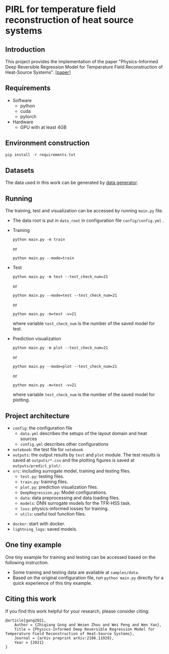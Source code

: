 # PIRL for temperature field reconstruction of heat source systems
## Introduction
This project provides the implementation of the paper "Physics-Informed Deep Reversible Regression Model for Temperature Field Reconstruction of Heat-Source Systems". [[paper](https://arxiv.org/abs/2106.11929)]

## Requirements

* Software
    * python
    * cuda
    * pytorch
* Hardware
    * GPU with at least 4GB

## Environment construction

```python
pip install -r requirements.txt
```

## Datasets

The data used in this work can be generated by [data generator](https://github.com/shendu-sw/recon-data-generator).

## Running

The training, test and visualization can be accessed by running `main.py` file.

- The data root is put in `data_root` in configuration file `config/config.yml` .

- Training

  ```
  python main.py -m train
  ```

  or

  ```
  python main.py --mode=train
  ```

- Test

  ```
  python main.py -m test --test_check_num=21
  ```

  or

  ```
  python main.py --mode=test --test_check_num=21
  ```

  or

  ```
  python main.py -m=test -v=21
  ```

  where variable `test_check_num` is the number of the saved model for test.

- Prediction visualization

  ```
  python main.py -m plot --test_check_num=21
  ```

  or

  ```
  python main.py --mode=plot --test_check_num=21
  ```

  or

  ```
  python main.py -m=test -v=21
  ```

  where variable `test_check_num` is the number of the saved model for plotting.

## Project architecture

- `config`: the configuration file
  - `data.yml` describes the setups of the layout domain and heat sources
  - `config.yml` describes other configurations
- `notebook`: the test file for `notebook`
- `outputs`: the output results by `test` and `plot` module. The test results is saved at `outputs/*.csv` and the plotting figures is saved at `outputs/predict_plot/`.
- `src`: including surrogate model, training and testing files.
  - `test.py`: testing files.
  - `train.py`: training files.
  - `plot.py`: prediction visualization files.
  - `DeepRegression.py`: Model configurations.
  - `data`: data preprocessing and data loading files.
  - `models`: DNN surrogate models for the TFR-HSS task.
  - `loss`: physics-informed losses for training.
  - `utils`: useful tool function files.

* `docker`: start with docker.
* `lightning_logs`: saved models.

## One tiny example

One tiny example for training and testing can be accessed based on the following instruction.

- Some training and testing data are available at `samples/data`.
- Based on the original configuration file, run `python main.py` directly for a quick experience of this tiny example.

## Citing this work

If you find this work helpful for your research, please consider citing:

```
@article{gong2021,
    Author = {Zhiqiang Gong and Weien Zhou and Wei Peng and Wen Yao},
    Title = {Physics-Informed Deep Reversible Regression Model for Temperature Field Reconstruction of Heat-Source Systems},
    Journal = {arXiv preprint arXiv:2106.11929},
    Year = {2021}
}
```
